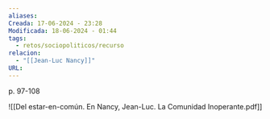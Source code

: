 ```yaml
---
aliases: 
Creada: 17-06-2024 - 23:28
Modificada: 18-06-2024 - 01:44
tags:
  - retos/sociopoliticos/recurso
relacion:
  - "[[Jean-Luc Nancy]]"
URL:
---
```

p. 97-108

![[Del estar-en-común. En Nancy, Jean-Luc. La Comunidad Inoperante.pdf]]